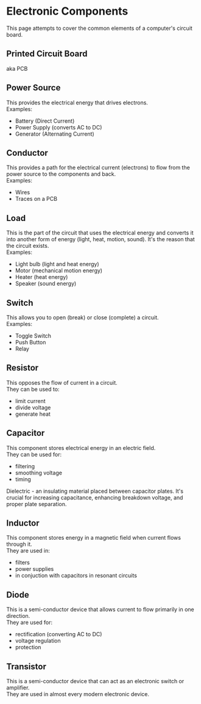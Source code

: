 # Electronic Components
This page attempts to cover the common elements of a computer's circuit board.

## Printed Circuit Board
aka PCB

## Power Source
This provides the electrical energy that drives electrons.<br>
Examples:<br>
* Battery (Direct Current)
* Power Supply (converts AC to DC)
* Generator (Alternating Current)

## Conductor
This provides a path for the electrical current (electrons) to flow from the power source to the components and back.<br>
Examples:<br>
* Wires
* Traces on a PCB

## Load
This is the part of the circuit that uses the electrical energy and converts it into another form of energy (light, heat, motion, sound). It's the reason that the circuit exists.<br>
Examples:<br>
* Light bulb (light and heat energy)
* Motor (mechanical motion energy)
* Heater (heat energy)
* Speaker (sound energy)

## Switch
This allows you to open (break) or close (complete) a circuit.<br>
Examples:<br>
* Toggle Switch
* Push Button
* Relay

## Resistor
This opposes the flow of current in a circuit.<br>
They can be used to:<br>
* limit current
* divide voltage
* generate heat

## Capacitor
This component stores electrical energy in an electric field.<br>
They can be used for:<br>
* filtering
* smoothing voltage
* timing

Dielectric - an insulating material placed between capacitor plates. It's crucial for increasing capacitance, enhancing breakdown voltage, and proper plate separation.

## Inductor
This component stores energy in a magnetic field when current flows through it.<br>
They are used in:<br>
* filters
* power supplies
* in conjuction with capacitors in resonant circuits

## Diode
This is a semi-conductor device that allows current to flow primarily in one direction.<br>
They are used for:<br> 
* rectification (converting AC to DC)
* voltage regulation
* protection

## Transistor
This is a semi-conductor device that can act as an electronic switch or amplifier.<br>
They are used in almost every modern electronic device.

